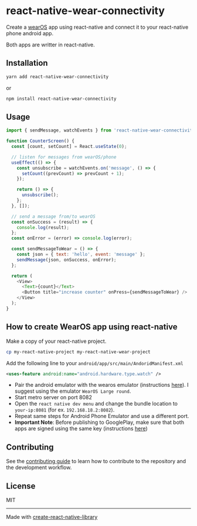 # react-native-wear-connectivity

Create a [wearOS][1] app using react-native and connect it to your react-native phone android app.

Both apps are writter in react-native.

[1]: https://wearos.google.com

## Installation

```sh
yarn add react-native-wear-connectivity
```

or

```sh
npm install react-native-wear-connectivity
```

## Usage

```js
import { sendMessage, watchEvents } from 'react-native-wear-connectivity';

function CounterScreen() {
  const [count, setCount] = React.useState(0);

  // listen for messages from wearOS/phone
  useEffect(() => {
    const unsubscribe = watchEvents.on('message', () => {
      setCount((prevCount) => prevCount + 1);
    });

    return () => {
      unsubscribe();
    };
  }, []);

  // send a message from/to wearOS
  const onSuccess = (result) => {
    console.log(result);
  };
  const onError = (error) => console.log(error);

  const sendMessageToWear = () => {
    const json = { text: 'hello', event: 'message' };
    sendMessage(json, onSuccess, onError);
  };

  return (
    <View>
      <Text>{count}</Text>
      <Button title="increase counter" onPress={sendMessageToWear} />
    </View>
  );
}
```

## How to create WearOS app using react-native

Make a copy of your react-native project.

```bash
cp my-react-native-project my-react-native-wear-project
```

Add the following line to your `android/app/src/main/AndoridManifest.xml`

```xml
<uses-feature android:name="android.hardware.type.watch" />
```

- Pair the android emulator with the wearos emulator (instructions [here][21]). I suggest using the emulator `WearOS Large round`.
- Start metro server on port 8082
- Open the `react native dev menu` and change the bundle location to `your-ip:8081` (for ex. `192.168.18.2:8082`).
- Repeat same steps for Android Phone Emulator and use a different port.
- **Important Note**: Before publishing to GooglePlay, make sure that both apps are signed using the same key (instructions [here][20])

[20]: https://reactnative.dev/docs/next/signed-apk-android
[21]: https://developer.android.com/training/wearables/get-started/connect-phone

## Contributing

See the [contributing guide](CONTRIBUTING.md) to learn how to contribute to the repository and the development workflow.

## License

MIT

---

Made with [create-react-native-library](https://github.com/callstack/react-native-builder-bob)
